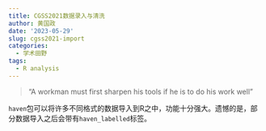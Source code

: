 ```yaml
---
title: CGSS2021数据录入与清洗
author: 黄国政
date: '2023-05-29'
slug: cgss2021-import
categories:
  - 学术田野
tags:
  - R analysis
---
```


> “A workman must first sharpen his tools if he is to do his work well”

`haven`包可以将许多不同格式的数据导入到R之中，功能十分强大。遗憾的是，部分数据导入之后会带有`haven_labelled`标签。  


